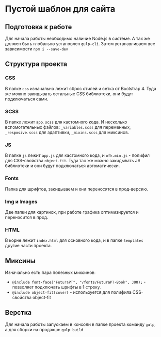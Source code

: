 # Пустой шаблон для сайта

## Подготовка к работе

Для начала работы необходимо наличие Node.js в системе. А так же должен быть глобально установлен `gulp-cli`.
Затем устанавливаем все зависимости `npm i --save-dev`

## Структура проекта

### CSS
В папке `css` изначально лежит сброс стилей и сетка от Bootstrap 4. Туда же можно закидывать остальные CSS библиотеки, они будут подключаться сами. 

### SCSS
В папке лежит `app.scss` для кастомного кода. И несколько вспомогательных файлов: `_variables.scss` для переменных, `_resposive.scss` для адаптивки, `_mixins.scss` для миксинов.

### JS
В папке `js` лежит `app.js` для кастомного кода, и `ofk.min.js` - полифил для CSS-свойства `object-fit`. Туда так же можно закидывать JS библиотеки и они будут подключаться автоматически.

### Fonts
Папка для шрифтов, закидываем и они переносятся в прод-версию.

### Img и Images
Две папки для картинок, при работе графика оптимизируется и переносится в прод.

### HTML
В корне лежит `index.html` для основного кода, и в папке `templates` другие части проекта.

## Миксины
Изначально есть пара полезных миксинов:
 - `@include font-face("FuturaPT", "/fonts/FuturaPT-Book", 300);` - позволяет подключать шрифты в 1 строку.
 - `@include object-fit(cover)` - используется для полифила CSS-свойства object-fit
 
 ## Верстка
 Для начала работы запускаем в консоли в папке проекта команду `gulp`, а для сборки на продакшн `gulp build`